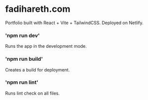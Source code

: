 # fadihareth.com
Portfolio built with React + Vite + TailwindCSS.
Deployed on Netlify.

### 'npm run dev'

Runs the app in the development mode.

### 'npm run build'

Creates a build for deployment.

### 'npm run lint'

Runs lint check on all files.
